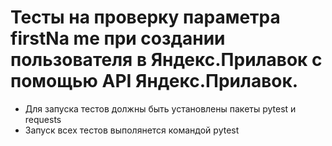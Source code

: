﻿# Тесты на проверку параметра firstNa   me при создании пользователя в Яндекс.Прилавок с помощью API Яндекс.Прилавок.
- Для запуска тестов должны быть установлены пакеты pytest и requests
- Запуск всех тестов выполянется командой pytest